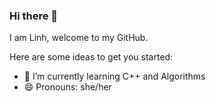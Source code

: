 ### Hi there 👋

I am Linh, welcome to my GitHub.

Here are some ideas to get you started:

- 🌱 I’m currently learning C++ and Algorithms
- 😄 Pronouns: she/her
